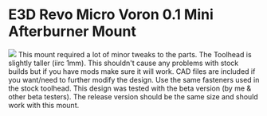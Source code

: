 # E3D Revo Micro Voron 0.1 Mini Afterburner Mount
![ ](../PICS/Front_CAD.PNG)
This mount required a lot of minor tweaks to the parts. The Toolhead is slightly taller (iirc 1mm). This shouldn't cause any problems with stock builds but if you have mods make sure it will work.
CAD files are included if you want/need to further modify the design.
Use the same fasteners used in the stock toolhead.
This design was tested with the beta version (by me & other beta testers). The release version should be the same size and should work with this mount.